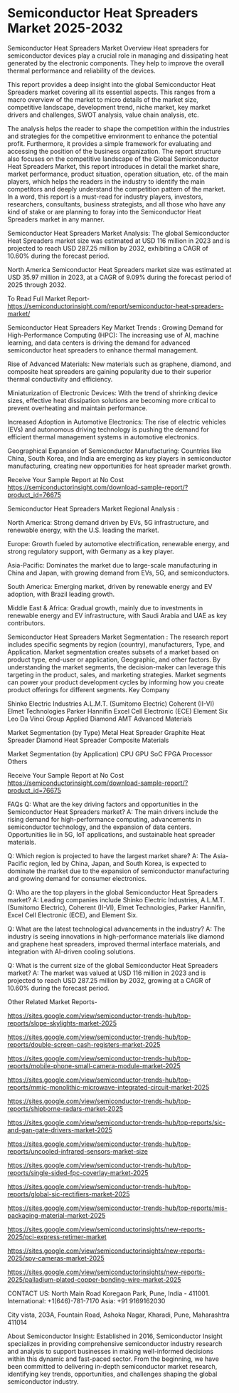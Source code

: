 # Semiconductor Heat Spreaders Market 2025-2032
Semiconductor Heat Spreaders Market Overview
Heat spreaders for semiconductor devices play a crucial role in managing and dissipating heat generated by the electronic components. They help to improve the overall thermal performance and reliability of the devices.

This report provides a deep insight into the global Semiconductor Heat Spreaders market covering all its essential aspects. This ranges from a macro overview of the market to micro details of the market size, competitive landscape, development trend, niche market, key market drivers and challenges, SWOT analysis, value chain analysis, etc.

The analysis helps the reader to shape the competition within the industries and strategies for the competitive environment to enhance the potential profit. Furthermore, it provides a simple framework for evaluating and accessing the position of the business organization. The report structure also focuses on the competitive landscape of the Global Semiconductor Heat Spreaders Market, this report introduces in detail the market share, market performance, product situation, operation situation, etc. of the main players, which helps the readers in the industry to identify the main competitors and deeply understand the competition pattern of the market.
In a word, this report is a must-read for industry players, investors, researchers, consultants, business strategists, and all those who have any kind of stake or are planning to foray into the Semiconductor Heat Spreaders market in any manner.

Semiconductor Heat Spreaders Market Analysis:
The global Semiconductor Heat Spreaders market size was estimated at USD 116 million in 2023 and is projected to reach USD 287.25 million by 2032, exhibiting a CAGR of 10.60% during the forecast period.

North America Semiconductor Heat Spreaders market size was estimated at USD 35.97 million in 2023, at a CAGR of 9.09% during the forecast period of 2025 through 2032.

To Read Full Market Report-
https://semiconductorinsight.com/report/semiconductor-heat-spreaders-market/

Semiconductor Heat Spreaders Key Market Trends :
Growing Demand for High-Performance Computing (HPC): The increasing use of AI, machine learning, and data centers is driving the demand for advanced semiconductor heat spreaders to enhance thermal management.

Rise of Advanced Materials: New materials such as graphene, diamond, and composite heat spreaders are gaining popularity due to their superior thermal conductivity and efficiency.

Miniaturization of Electronic Devices: With the trend of shrinking device sizes, effective heat dissipation solutions are becoming more critical to prevent overheating and maintain performance.

Increased Adoption in Automotive Electronics: The rise of electric vehicles (EVs) and autonomous driving technology is pushing the demand for efficient thermal management systems in automotive electronics.

Geographical Expansion of Semiconductor Manufacturing: Countries like China, South Korea, and India are emerging as key players in semiconductor manufacturing, creating new opportunities for heat spreader market growth.

Receive Your Sample Report at No Cost
https://semiconductorinsight.com/download-sample-report/?product_id=76675

Semiconductor Heat Spreaders Market Regional Analysis :

North America:
Strong demand driven by EVs, 5G infrastructure, and renewable energy, with the U.S. leading the market.

Europe:
Growth fueled by automotive electrification, renewable energy, and strong regulatory support, with Germany as a key player.

Asia-Pacific:
Dominates the market due to large-scale manufacturing in China and Japan, with growing demand from EVs, 5G, and semiconductors.

South America:
Emerging market, driven by renewable energy and EV adoption, with Brazil leading growth.

Middle East & Africa:
Gradual growth, mainly due to investments in renewable energy and EV infrastructure, with Saudi Arabia and UAE as key contributors.

Semiconductor Heat Spreaders Market Segmentation :
The research report includes specific segments by region (country), manufacturers, Type, and Application. Market segmentation creates subsets of a market based on product type, end-user or application, Geographic, and other factors. By understanding the market segments, the decision-maker can leverage this targeting in the product, sales, and marketing strategies. Market segments can power your product development cycles by informing how you create product offerings for different segments.
Key Company

Shinko Electric Industries
A.L.M.T. (Sumitomo Electric)
Coherent (II-VI)
Elmet Technologies
Parker Hannifin
Excel Cell Electronic (ECE)
Element Six
Leo Da Vinci Group
Applied Diamond
AMT Advanced Materials

Market Segmentation (by Type)
Metal Heat Spreader
Graphite Heat Spreader
Diamond Heat Spreader
Composite Materials

Market Segmentation (by Application)
CPU
GPU
SoC FPGA
Processor
Others

Receive Your Sample Report at No Cost
https://semiconductorinsight.com/download-sample-report/?product_id=76675

FAQs
Q: What are the key driving factors and opportunities in the Semiconductor Heat Spreaders market?
A: The main drivers include the rising demand for high-performance computing, advancements in semiconductor technology, and the expansion of data centers. Opportunities lie in 5G, IoT applications, and sustainable heat spreader materials.

Q: Which region is projected to have the largest market share?
A: The Asia-Pacific region, led by China, Japan, and South Korea, is expected to dominate the market due to the expansion of semiconductor manufacturing and growing demand for consumer electronics.

Q: Who are the top players in the global Semiconductor Heat Spreaders market?
A: Leading companies include Shinko Electric Industries, A.L.M.T. (Sumitomo Electric), Coherent (II-VI), Elmet Technologies, Parker Hannifin, Excel Cell Electronic (ECE), and Element Six.

Q: What are the latest technological advancements in the industry?
A: The industry is seeing innovations in high-performance materials like diamond and graphene heat spreaders, improved thermal interface materials, and integration with AI-driven cooling solutions.

Q: What is the current size of the global Semiconductor Heat Spreaders market?
A: The market was valued at USD 116 million in 2023 and is projected to reach USD 287.25 million by 2032, growing at a CAGR of 10.60% during the forecast period.

Other Related Market Reports-

https://sites.google.com/view/semiconductor-trends-hub/top-reports/slope-skylights-market-2025

https://sites.google.com/view/semiconductor-trends-hub/top-reports/double-screen-cash-registers-market-2025

https://sites.google.com/view/semiconductor-trends-hub/top-reports/mobile-phone-small-camera-module-market-2025

https://sites.google.com/view/semiconductor-trends-hub/top-reports/mmic-monolithic-microwave-integrated-circuit-market-2025

https://sites.google.com/view/semiconductor-trends-hub/top-reports/shipborne-radars-market-2025

https://sites.google.com/view/semiconductor-trends-hub/top-reports/sic-and-gan-gate-drivers-market-2025

https://sites.google.com/view/semiconductor-trends-hub/top-reports/uncooled-infrared-sensors-market-size

https://sites.google.com/view/semiconductor-trends-hub/top-reports/single-sided-fpc-coverlay-market-2025

https://sites.google.com/view/semiconductor-trends-hub/top-reports/global-sic-rectifiers-market-2025

https://sites.google.com/view/semiconductor-trends-hub/top-reports/mis-packaging-material-market-2025

https://sites.google.com/view/semiconductorinsights/new-reports-2025/pci-express-retimer-market

https://sites.google.com/view/semiconductorinsights/new-reports-2025/spy-cameras-market-2025

https://sites.google.com/view/semiconductorinsights/new-reports-2025/palladium-plated-copper-bonding-wire-market-2025

CONTACT US:
North Main Road Koregaon Park, Pune, India - 411001.
International: +1(646)-781-7170
Asia: +91 9169162030

City vista, 203A, Fountain Road, Ashoka Nagar, Kharadi, Pune, Maharashtra 411014

About Semiconductor Insight:
Established in 2016, Semiconductor Insight specializes in providing comprehensive semiconductor industry research and analysis to support businesses in making well-informed decisions within this dynamic and fast-paced sector. From the beginning, we have been committed to delivering in-depth semiconductor market research, identifying key trends, opportunities, and challenges shaping the global semiconductor industry.
